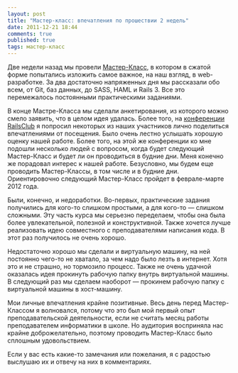 ```yaml
---
layout: post
title: "Мастер-класс: впечатления по прошествии 2 недель"
date: 2011-12-21 18:44
comments: true
published: true
tags: мастер-класс
---
```


Две недели назад мы провели [Мастер-Класс](/blog/2011/11/13/master-class/), в котором в сжатой форме попытались изложить
самое важное, на наш взгляд, в web-разработке. За два достаточно напряженных дня мы рассказали обо всем, от Git, баз
данных, до SASS, HAML и Rails 3. Все это перемежалось постоянными практическими заданиями.

В конце Мастре-Класса мы сделали анкетирования, из которого можно смело заявить, что в целом идея удалась. Более того,
на [конференции RailsClub](http://railsclub.ru) я попросил некоторых из наших участников лично поделиться впечатлениями
от посещения. Было очень лестно услышать хорошую оценку нашей работе. Более того, на этой же конференции ко мне
подошли несколько людей с вопросом, когда будет следующий Мастер-Класс и будет ли он проводиться в будние дни.
Меня конечно же порадовал интерес к нашей работе. Безусловно, мы будем еще проводить Мастер-Классы, в том числе и в
будние дни. Ориентировочно следующий Мастер-Класс пройдет в феврале-марте 2012 года.

Были, конечно, и недоработки. Во-первых, практические задания получились для кого-то слишком простыми, а для кого-то —
слишком сложными. Эту часть курса мы серьезно переделаем, чтобы она была более увлекательной, полезной и конструктивной.
Также хочется лучше реализовать идею совместного с преподавателями написания кода. В этот раз получилось не очень
хорошо.

Недостаточно хорошо мы сделали и виртуальную машину, на ней постоянно чего-то не хватало, за чем надо
было лезть в интернет. Хотя это и не страшно, но тормозило процесс. Также не очень удачной оказалась идея прокинуть
рабочую папку внутрь виртуальной машины. В следующий раз мы сделаем наоборот — прокинем рабочую папку с виртуальной
машины в хост-машину.

Мои личные впечатления крайне позитивные. Весь день перед Мастер-Классом я волновался, потому что это был мой первый
опыт преподавательской деятельности, если не считать месяц работы преподавателем информатики в школе. Но аудитория
восприняла нас крайне доброжелательно, поэтому проводить Мастер-Класс было сплошным удовольствием.

Если у вас есть какие-то замечания или пожелания, я с радостью выслушаю их и отвечу на них в комментариях.
